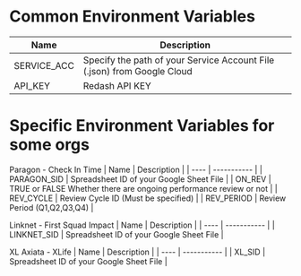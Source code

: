 # Common Environment Variables
| Name | Description |
| ---- | ----------- |
| SERVICE_ACC | Specify the path of your Service Account File (.json) from Google Cloud |
| API_KEY | Redash API KEY |

# Specific Environment Variables for some orgs
Paragon - Check In Time
| Name | Description |
| ---- | ----------- |
| PARAGON_SID | Spreadsheet ID of your Google Sheet File |
| ON_REV | TRUE or FALSE Whether there are ongoing performance review or not |
| REV_CYCLE | Review Cycle ID (Must be specified) |
| REV_PERIOD | Review Period (Q1,Q2,Q3,Q4) |

Linknet - First Squad Impact
| Name | Description |
| ---- | ----------- |
| LINKNET_SID | Spreadsheet ID of your Google Sheet File |

XL Axiata - XLife
| Name | Description |
| ---- | ----------- |
| XL_SID | Spreadsheet ID of your Google Sheet File |
